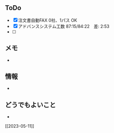 ## ToDo
- [x] 注文書自動FAX 0社、1パス OK
- [x] アドバンスシステム工数 87:15/84:22　差: 2:53
- [ ] 


## メモ
- 


## 情報
- 


## どうでもよいこと
- 


[[2023-05-11]]

